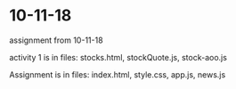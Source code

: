 # 10-11-18
assignment from 10-11-18

activity 1 is in files: stocks.html, stockQuote.js, stock-aoo.js

Assignment is in files: index.html, style.css, app.js, news.js
